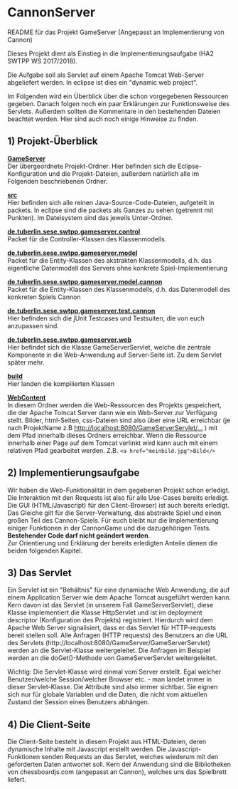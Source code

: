 # CannonServer

README für das Projekt GameServer (Angepasst an Implementierung von Cannon)

Dieses Projekt dient als Einstieg in die Implementierungsaufgabe (HA2 SWTPP WS 2017/2018). 

Die Aufgabe soll als Servlet auf einem Apache Tomcat Web-Server abgeliefert werden. In eclipse ist dies ein "dynamic web project". 

Im Folgenden wird ein Überblick über die schon vorgegebenen Ressourcen  gegeben. Danach folgen noch ein paar Erklärungen zur Funktionsweise des Servlets. Außerdem sollten  die Kommentare in den bestehenden Dateien beachtet werden. Hier sind auch noch einige Hinweise zu finden.

## 1) Projekt-Überblick

[**GameServer**](/README.md)   
Der übergeordnete Projekt-Ordner. Hier befinden sich die Eclipse-Konfiguration und die Projekt-Dateien, außerdem natürlich alle im Folgenden beschriebenen Ordner.
   
[**src**](/src)   
Hier befinden sich alle reinen Java-Source-Code-Dateien, aufgeteilt in packets. In eclipse sind die packets als Ganzes zu sehen (getrennt mit Punkten). Im Dateisystem sind das jeweils Unter-Ordner.
   
[**de.tuberlin.sese.swtpp.gameserver.control**](/src/de/tuberlin/sese/swtpp/gameserver/control/)   
Packet für die Controller-Klassen des Klassenmodells.
         
[**de.tuberlin.sese.swtpp.gameserver.model**](/src/de/tuberlin/sese/swtpp/gameserver/model/)   
Packet für die Entity-Klassen des akstrakten Klassenmodells, d.h. das eigentliche Datenmodell des Servers ohne konkrete Spiel-Implementierung

[**de.tuberlin.sese.swtpp.gameserver.model.cannon**](/src/de/tuberlin/sese/swtpp/gameserver/model/cannon)   
Packet für die Entity-Klassen des Klassenmodells, d.h. das Datenmodell des konkreten Spiels Cannon
         
[**de.tuberlin.sese.swtpp.gameserver.test.cannon**](/src/de/tuberlin/sese/swtpp/gameserver/test/cannon)  
Hier befinden sich die jUnit Testcases und Testsuiten, die von euch anzupassen sind.
         
[**de.tuberlin.sese.swtpp.gameserver.web**](/src/de/tuberlin/sese/swtpp/gameserver/web)   
Hier befindet sich die Klasse GameServerServlet, welche die zentrale Komponente in die Web-Anwendung auf Server-Seite ist. Zu dem Servlet später mehr.
         
[**build**](/build)   
Hier landen die kompilierten Klassen
      
[**WebContent**](/WebContent)   
In diesem Ordner werden die Web-Ressourcen des Projekts gespeichert, die der Apache Tomcat Server dann wie ein Web-Server zur Verfügung stellt. Bilder, html-Seiten, css-Dateien sind also über eine URL erreichbar (je nach ProjektName z.B [http://localhost:8080/GameServerServlet/...](http://localhost:8080/GameServerServlet/...) ) mit dem Pfad innerhalb dieses Ordners erreichbar. Wenn die Ressource innerhalb einer Page auf dem Tomcat verlinkt wird kann auch mit einem relativen Pfad gearbeitet werden. Z.B. 
```<a href="meinbild.jpg">Bild</>```
  
## 2) Implementierungsaufgabe

Wir haben die Web-Funktionalität in dem gegebenen Projekt schon erledigt. Die Interaktion mit den Requests ist also für alle Use-Cases bereits erledigt. Die GUI (HTML/Javascript) für den Client-Browser) ist auch bereits erledigt. Das Gleiche gilt für die Server-Verwaltung, das abstrakte Spiel und einen großen Teil des Cannon-Spiels. Für euch bleibt nur die Implementierung einiger Funktionen in der CannonGame und die dazugehörigen Tests.    
**Bestehender Code darf nicht geändert werden**.   
Zur Orientierung und Erklärung der bereits erledigten Anteile dienen die beiden folgenden Kapitel.   
  
## 3) Das Servlet

Ein Servlet ist ein "Behältnis" für eine dynamische Web Anwendung, die auf einem Application Server wie dem Apache Tomcat 
ausgeführt werden kann. Kern davon ist das Servlet (in unserem Fall GameServerServlet), diese Klasse implementiert die Klasse HttpServlet und ist im deployment descriptor (Konfiguration des Projekts) registriert. Hierdurch wird dem Apache  Web Server signalisiert, dass er das Servlet für HTTP-requests bereit stellen soll. Alle Anfragen (HTTP requests) des Benutzers an die URL des Servlets (http://localhost:8080/GameServer/GameServerServlet) werden an die Servlet-Klasse weitergeleitet. Die Anfragen im Beispiel werden an die doGet()-Methode von GameServerServlet weitergeleitet.

Wichtig: 
Die Servlet-Klasse wird einmal vom Server erstellt. Egal welcher Benutzer/welche Session/welcher Browser etc. - man landet immer in dieser Servlet-Klasse. Die Attribute sind also immer sichtbar. Sie eignen sich nur für globale Variablen und die Daten, die nicht vom aktuellen Zustand der Session eines Benutzers abhängen.

## 4) Die Client-Seite

Die Client-Seite besteht in diesem Projekt aus HTML-Dateien, deren dynamische Inhalte mit Javascript erstellt werden. Die Javascript-Funktionen senden Requests an das Servlet, welches wiederum mit den geforderten Daten antwortet soll. Kern der Anwendung sind die Bibliotheken von chessboardjs.com (angepasst an Cannon), welches uns das Spielbrett liefert.
